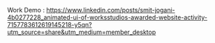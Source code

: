 Work Demo :  https://www.linkedin.com/posts/smit-jogani-4b0277228_animated-ui-of-worksstudios-awarded-website-activity-7157783612619145218-y5qn?utm_source=share&utm_medium=member_desktop 
